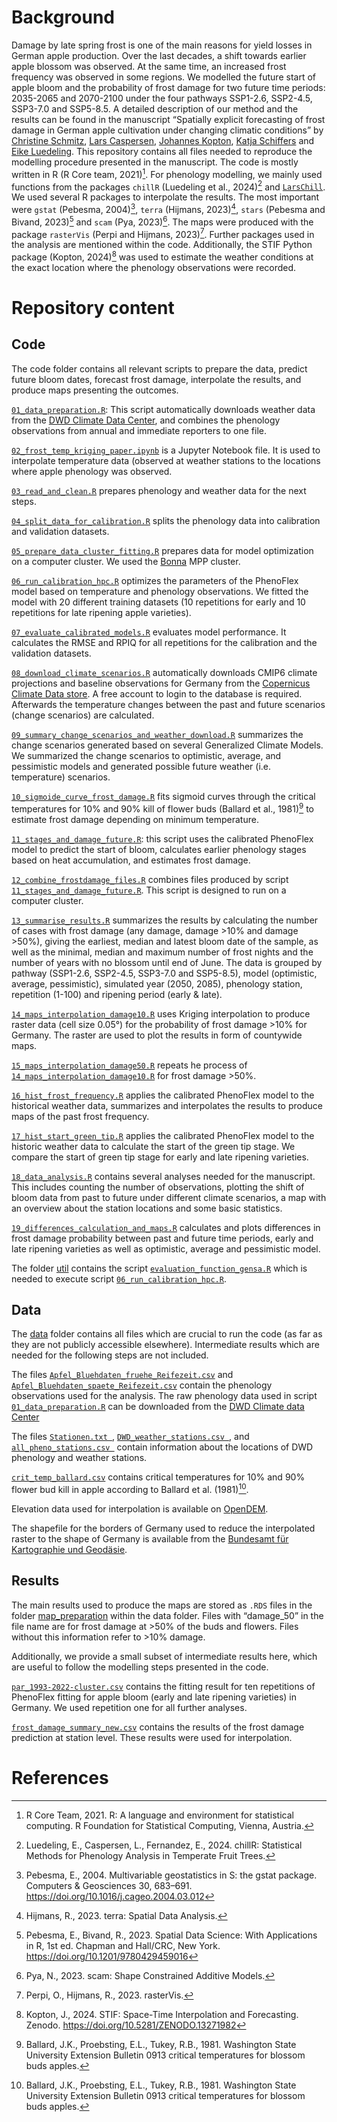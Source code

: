 # Background
Damage by late spring frost is one of the main reasons for yield losses in German apple production. Over the last decades, a shift towards earlier apple blossom was observed. At the same time, an increased frost frequency was observed in some regions. 
We modelled the future start of apple bloom and the probability of frost damage for two future time periods: 2035-2065 and 2070-2100 under the four pathways SSP1-2.6, SSP2-4.5, SSP3-7.0 and SSP5-8.5. A detailed description of our method and the results can be found in the manuscript “Spatially explicit forecasting of frost damage in German apple cultivation under changing climatic conditions” by [Christine Schmitz](https://github.com/ChristineSchmitz), [Lars Caspersen](https://github.com/larscaspersen), [Johannes Kopton](https://github.com/johanneskopton), [Katja Schiffers](https://github.com/katjaschiffers) and [Eike Luedeling](https://github.com/eikeluedeling).
This repository contains all files needed to reproduce the modelling procedure presented in the manuscript. The code is mostly written in R (R Core team, 2021)[^1]. For phenology modelling, we mainly used functions from the packages `chillR` (Luedeling et al., 2024)[^2] and [`LarsChill`](https://github.com/larscaspersen/addition_chillR). We used several R packages to interpolate the results. The most important were `gstat` (Pebesma, 2004)[^3], `terra` (Hijmans, 2023)[^4], `stars` (Pebesma and Bivand, 2023)[^5] and `scam` (Pya, 2023)[^6]. The maps were produced with the package `rasterVis` (Perpi and Hijmans, 2023)[^7]. Further packages used in the analysis are mentioned within the code. 
Additionally, the STIF Python package (Kopton, 2024)[^8] was used to estimate the weather conditions at the exact location where the phenology observations were recorded.

# Repository content

## Code
The code folder contains all relevant scripts to prepare the data, predict future bloom dates, forecast frost damage, interpolate the results, and produce maps presenting the outcomes. 

[`01_data_preparation.R`](https://github.com/ChristineSchmitz/supporting_information_frostrisk_maps/blob/main/code/01_data_preparation.R): This script automatically downloads weather data from the [DWD Climate Data Center](https://opendata.dwd.de/climate_environment/CDC/observations_germany/climate/daily/kl/historical/), and combines the phenology observations from annual and immediate reporters to one file. 

[`02_frost_temp_kriging_paper.ipynb`](https://github.com/ChristineSchmitz/supporting_information_frostrisk_maps/blob/main/code/02_frost_temp_kriging_paper.ipynb) is a Jupyter Notebook file. It is used to interpolate temperature data (observed at weather stations to the locations where apple phenology was observed. 

[`03_read_and_clean.R`](https://github.com/ChristineSchmitz/supporting_information_frostrisk_maps/blob/main/code/03_read_and_clean.R) prepares phenology and weather data for the next steps. 

[`04_split_data_for_calibration.R`](https://github.com/ChristineSchmitz/supporting_information_frostrisk_maps/blob/main/code/04_split_data_for_calibration.R) splits the phenology data into calibration and validation datasets. 

[`05_prepare_data_cluster_fitting.R`](https://github.com/ChristineSchmitz/supporting_information_frostrisk_maps/blob/main/code/05_prepare_data_cluster_fitting.R) prepares data for model optimization on a computer cluster. We used the [Bonna](https://www.hpc.uni-bonn.de/en/systems/bonna) MPP cluster. 

[`06_run_calibration_hpc.R`](https://github.com/ChristineSchmitz/supporting_information_frostrisk_maps/blob/main/code/06_run_calibration_hpc.R) optimizes the parameters of the PhenoFlex model based on temperature and phenology observations. We fitted the model with 20 different training datasets (10 repetitions for early and 10 repetitions for late ripening apple varieties). 

[`07_evaluate_calibrated_models.R`](https://github.com/ChristineSchmitz/supporting_information_frostrisk_maps/blob/main/code/07_evaluate_calibrated_models.R) evaluates model performance. It calculates the RMSE and RPIQ for all repetitions for the calibration and the validation datasets. 

[`08_download_climate_scenarios.R`](https://github.com/ChristineSchmitz/supporting_information_frostrisk_maps/blob/main/code/08_download_climate_scenarios.R) automatically downloads CMIP6 climate projections and baseline observations for Germany from the [Copernicus Climate Data store](https://cds.climate.copernicus.eu/). A free account to login to the database is required. Afterwards the temperature changes between the past and future scenarios (change scenarios) are calculated. 

[`09_summary_change_scenarios_and_weather_download.R`](https://github.com/ChristineSchmitz/supporting_information_frostrisk_maps/blob/main/code/09_summary_change_scenarios_and_weather_download.R) summarizes the change scenarios generated based on several Generalized Climate Models. We summarized the change scenarios to optimistic, average, and pessimistic models and generated possible future weather (i.e. temperature) scenarios. 

[`10_sigmoide_curve_frost_damage.R`](https://github.com/ChristineSchmitz/supporting_information_frostrisk_maps/blob/main/code/10_sigmoide_curve_frost_damage.R) fits sigmoid curves through the critical temperatures for 10% and 90% kill of flower buds (Ballard et al., 1981)[^9] to estimate frost damage depending on minimum temperature. 

[`11_stages_and_damage_future.R`](https://github.com/ChristineSchmitz/supporting_information_frostrisk_maps/blob/main/code/11_stages_and_damage_future.R): this script uses the calibrated PhenoFlex model to predict the start of bloom, calculates earlier phenology stages based on heat accumulation, and estimates frost damage.

[`12_combine_frostdamage_files.R`](https://github.com/ChristineSchmitz/supporting_information_frostrisk_maps/blob/main/code/12_combine_frostdamage_files.R) combines files produced by script [`11_stages_and_damage_future.R`](https://github.com/ChristineSchmitz/supporting_information_frostrisk_maps/blob/main/code/11_stages_and_damage_future.R). This script is designed to run on a computer cluster. 

[`13_summarise_results.R`](https://github.com/ChristineSchmitz/supporting_information_frostrisk_maps/blob/main/code/13_summarise_results.R) summarizes the results by calculating the number of cases with frost damage (any damage, damage >10% and damage >50%), giving the earliest, median and latest bloom date of the sample, as well as the minimal, median and maximum number of frost nights and the number of years with no blossom until end of June. The data is grouped by pathway (SSP1-2.6, SSP2-4.5, SSP3-7.0 and SSP5-8.5), model (optimistic, average, pessimistic), simulated year (2050, 2085), phenology station, repetition (1-100) and ripening period (early & late).

[`14_maps_interpolation_damage10.R`](https://github.com/ChristineSchmitz/supporting_information_frostrisk_maps/blob/main/code/14_maps_interpolation_damage10.R) uses Kriging interpolation to produce raster data (cell size 0.05°) for the probability of frost damage >10% for Germany. The raster are used to plot the results in form of countywide maps. 

[`15_maps_interpolation_damage50.R`](https://github.com/ChristineSchmitz/supporting_information_frostrisk_maps/blob/main/code/15_maps_interpolation_damage50.R) repeats he process of [`14_maps_interpolation_damage10.R`](https://github.com/ChristineSchmitz/supporting_information_frostrisk_maps/blob/main/code/14_maps_interpolation_damage10.R) for frost damage >50%. 

[`16_hist_frost_frequency.R`](https://github.com/ChristineSchmitz/supporting_information_frostrisk_maps/blob/main/code/16_hist_frost_frequency.R) applies the calibrated PhenoFlex model to the historical weather data, summarizes and interpolates the results to produce maps of the past frost frequency. 

[`17_hist_start_green_tip.R`](https://github.com/ChristineSchmitz/supporting_information_frostrisk_maps/blob/main/code/17_hist_start_green_tip.R) applies the calibrated PhenoFlex model to the historic weather data to calculate the start of the green tip stage. We compare the start of green tip stage for early and late ripening varieties. 

[`18_data_analysis.R`](https://github.com/ChristineSchmitz/supporting_information_frostrisk_maps/blob/main/code/18_data_analysis.R) contains several analyses needed for the manuscript. This includes counting the number of observations, plotting the shift of bloom data from past to future under different climate scenarios, a map with an overview about the station locations and some basic statistics. 

[`19_differences_calculation_and_maps.R`](https://github.com/ChristineSchmitz/supporting_information_frostrisk_maps/blob/main/code/19_differences_calculation_and_maps.R) calculates and plots differences in frost damage probability between past and future time periods, early and late ripening varieties as well as optimistic, average and pessimistic model. 

The folder [util]( https://github.com/ChristineSchmitz/supporting_information_frostrisk_maps/tree/main/code/util) contains the script [`evaluation_function_gensa.R`](https://github.com/ChristineSchmitz/supporting_information_frostrisk_maps/blob/main/code/util/evaluation_function_gensa.R) which is needed to execute script [`06_run_calibration_hpc.R`](https://github.com/ChristineSchmitz/supporting_information_frostrisk_maps/blob/main/code/06_run_calibration_hpc.R). 

## Data
The [data]( https://github.com/ChristineSchmitz/supporting_information_frostrisk_maps/tree/main/data) folder contains all files which are crucial to run the code (as far as they are not publicly accessible elsewhere). Intermediate results which are needed for the following steps are not included. 

The files [`Apfel_Bluehdaten_fruehe_Reifezeit.csv`](https://github.com/ChristineSchmitz/supporting_information_frostrisk_maps/blob/main/data/Apfel_Bluehdaten_fruehe_Reifezeit.csv) and [`Apfel_Bluehdaten_spaete_Reifezeit.csv`](https://github.com/ChristineSchmitz/supporting_information_frostrisk_maps/blob/main/data/Apfel_Bluehdaten_spaete_Reifezeit.csv) contain the phenology observations used for the analysis. The raw phenology data used in script [`01_data_preparation.R`](https://github.com/ChristineSchmitz/supporting_information_frostrisk_maps/blob/main/code/01_data_preparation.R) can be downloaded from the [DWD Climate data Center](https://opendata.dwd.de/climate_environment/CDC/observations_germany/phenology/)

The files [`Stationen.txt `]( https://github.com/ChristineSchmitz/supporting_information_frostrisk_maps/blob/main/data/Stationen.txt), [`DWD_weather_stations.csv `]( https://github.com/ChristineSchmitz/supporting_information_frostrisk_maps/blob/main/data/DWD_weather_stations.csv), and [`all_pheno_stations.csv `]( https://github.com/ChristineSchmitz/supporting_information_frostrisk_maps/blob/main/data/all_pheno_stations.csv) contain information about the locations of DWD phenology and weather stations. 

[`crit_temp_ballard.csv`]( https://github.com/ChristineSchmitz/supporting_information_frostrisk_maps/blob/main/data/crit_temp_ballard.csv) contains critical temperatures for 10% and 90% flower bud kill in apple according to Ballard et al. (1981)[^9]. 

Elevation data used for interpolation is available on [OpenDEM](https://www.opendem.info/download_srtm.html). 

The shapefile for the borders of Germany used to reduce the interpolated raster to the shape of Germany is available from the [Bundesamt für Kartographie und Geodäsie](https://gdz.bkg.bund.de/index.php/default/digitale-geodaten/verwaltungsgebiete/verwaltungsgebiete-1-5-000-000-stand-01-01-vg5000-01-01.html).

## Results
The main results used to produce the maps are stored as `.RDS` files in the folder [map_preparation]( https://github.com/ChristineSchmitz/supporting_information_frostrisk_maps/tree/main/data/map_preparation) within the data folder. Files with “damage_50” in the file name are for frost damage at >50% of the buds and flowers. Files without this information refer to >10% damage.

Additionally, we provide a small subset of intermediate results here, which are useful to follow the modelling steps presented in the code. 

[`par_1993-2022-cluster.csv`]( https://github.com/ChristineSchmitz/supporting_information_frostrisk_maps/blob/main/data/par_1993-2022-cluster.csv) contains the fitting result for ten repetitions of PhenoFlex fitting for apple bloom (early and late ripening varieties) in Germany. We used repetition one for all further analyses. 

[`frost_damage_summary_new.csv`]( https://github.com/ChristineSchmitz/supporting_information_frostrisk_maps/blob/main/data/frost_damage_summary_new.csv) contains the results of the frost damage prediction at station level. These results were used for interpolation. 

# References
[^1]: R Core Team, 2021. R: A language and environment for statistical computing. R Foundation for Statistical Computing, Vienna, Austria.
[^2]: Luedeling, E., Caspersen, L., Fernandez, E., 2024. chillR: Statistical Methods for Phenology Analysis in Temperate Fruit Trees.
[^3]: Pebesma, E., 2004. Multivariable geostatistics in S: the gstat package. Computers & Geosciences 30, 683–691. https://doi.org/10.1016/j.cageo.2004.03.012
[^4]: Hijmans, R., 2023. terra: Spatial Data Analysis.
[^5]: Pebesma, E., Bivand, R., 2023. Spatial Data Science: With Applications in R, 1st ed. Chapman and Hall/CRC, New York. https://doi.org/10.1201/9780429459016
[^6]: Pya, N., 2023. scam: Shape Constrained Additive Models.
[^7]: Perpi, O., Hijmans, R., 2023. rasterVis.
[^8]: Kopton, J., 2024. STIF: Space-Time Interpolation and Forecasting. Zenodo. https://doi.org/10.5281/ZENODO.13271982
[^9]: Ballard, J.K., Proebsting, E.L., Tukey, R.B., 1981. Washington State University Extension Bulletin 0913 critical temperatures for blossom buds apples.

